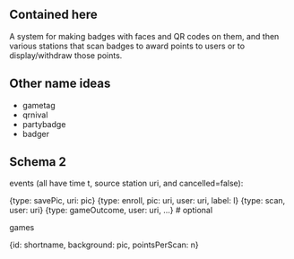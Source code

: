 Contained here
--------------

A system for making badges with faces and QR codes on them, and then
various stations that scan badges to award points to users or to
display/withdraw those points.



Other name ideas
----------------
*  gametag
*  qrnival
*  partybadge
*  badger

Schema 2
--------

events (all have time t, source station uri, and cancelled=false):

  {type: savePic, uri: pic}
  {type: enroll, pic: uri, user: uri, label: l}
  {type: scan, user: uri}
  {type: gameOutcome, user: uri, ...} # optional

games

  {id: shortname, background: pic, pointsPerScan: n}

